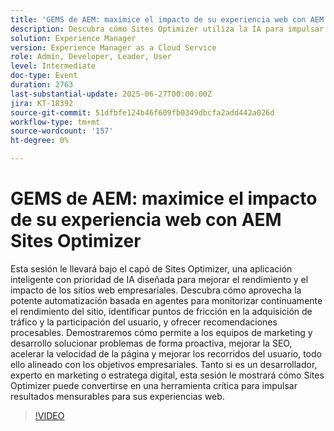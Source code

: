 ```yaml
---
title: 'GEMS de AEM: maximice el impacto de su experiencia web con AEM Sites Optimizer'
description: Descubra cómo Sites Optimizer utiliza la IA para impulsar el rendimiento del sitio, la SEO y la participación del usuario con perspectivas y recomendaciones en tiempo real para los equipos de marketing y desarrollo.
solution: Experience Manager
version: Experience Manager as a Cloud Service
role: Admin, Developer, Leader, User
level: Intermediate
doc-type: Event
duration: 2763
last-substantial-update: 2025-06-27T00:00:00Z
jira: KT-18392
source-git-commit: 51dfbfe124b46f609fb0349dbcfa2add442a026d
workflow-type: tm+mt
source-wordcount: '157'
ht-degree: 0%

---
```



# GEMS de AEM: maximice el impacto de su experiencia web con AEM Sites Optimizer

Esta sesión le llevará bajo el capó de Sites Optimizer, una aplicación inteligente con prioridad de IA diseñada para mejorar el rendimiento y el impacto de los sitios web empresariales. Descubra cómo aprovecha la potente automatización basada en agentes para monitorizar continuamente el rendimiento del sitio, identificar puntos de fricción en la adquisición de tráfico y la participación del usuario, y ofrecer recomendaciones procesables. Demostraremos cómo permite a los equipos de marketing y desarrollo solucionar problemas de forma proactiva, mejorar la SEO, acelerar la velocidad de la página y mejorar los recorridos del usuario, todo ello alineado con los objetivos empresariales. Tanto si es un desarrollador, experto en marketing o estratega digital, esta sesión le mostrará cómo Sites Optimizer puede convertirse en una herramienta crítica para impulsar resultados mensurables para sus experiencias web.

>[!VIDEO](https://video.tv.adobe.com/v/3464069/?learn=on&enablevpops)
